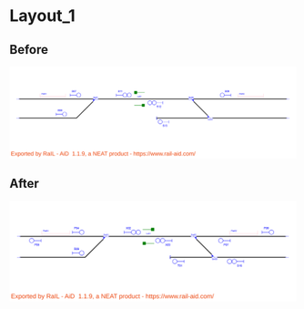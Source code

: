 # Layout_1

## Before
![Example_1_before](Example_1_before.svg)
## After
![Example_1_after](Example_1_after.svg)
